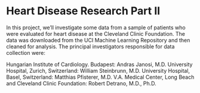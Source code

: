 # Heart Disease Research Part II
In this project, we’ll investigate some data from a sample of patients who were evaluated for heart disease at the Cleveland Clinic Foundation. The data was downloaded from the UCI Machine Learning Repository and then cleaned for analysis. The principal investigators responsible for data collection were:

Hungarian Institute of Cardiology. Budapest: Andras Janosi, M.D.
University Hospital, Zurich, Switzerland: William Steinbrunn, M.D.
University Hospital, Basel, Switzerland: Matthias Pfisterer, M.D.
V.A. Medical Center, Long Beach and Cleveland Clinic Foundation: Robert Detrano, M.D., Ph.D.
